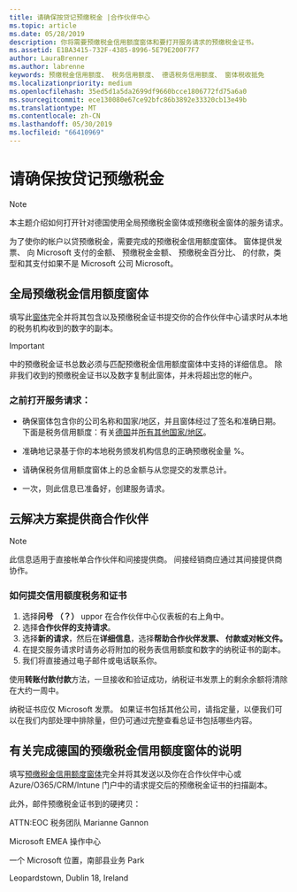 ```yaml
---
title: 请确保按贷记预缴税金 |合作伙伴中心
ms.topic: article
ms.date: 05/28/2019
description: 你将需要预缴税金信用额度窗体和要打开服务请求的预缴税金证书。
ms.assetid: E1BA3415-732F-4385-8996-5E79E200F7F7
author: LauraBrenner
ms.author: labrenne
keywords: 预缴税金信用额度、 税务信用额度、 德语税务信用额度、 窗体税收抵免
ms.localizationpriority: medium
ms.openlocfilehash: 35ed5d1a5da2699df9660bcce1806772fd75a6a0
ms.sourcegitcommit: ece130080e67ce92bfc86b3892e33320cb13e49b
ms.translationtype: MT
ms.contentlocale: zh-CN
ms.lasthandoff: 05/30/2019
ms.locfileid: "66410969"
---
```

# <a name="make-sure-you-are-credited-for-withholding-tax"></a>请确保按贷记预缴税金

>[!Note]
>本主题介绍如何打开针对德国使用全局预缴税金窗体或预缴税金窗体的服务请求。

为了使你的帐户以贷预缴税金，需要完成的预缴税金信用额度窗体。 窗体提供发票、 向 Microsoft 支付的金额、 预缴税金金额、 预缴税金百分比、 的付款，类型和其支付如果不是 Microsoft 公司 Microsoft。  

## <a name="global-withholding-tax-credit-form"></a>全局预缴税金信用额度窗体

填写此[窗体](https://query.prod.cms.rt.microsoft.com/cms/api/am/binary/RE30311)完全并将其包含以及预缴税金证书提交你的合作伙伴中心请求时从本地的税务机构收到的数字的副本。
>[!IMPORTANT]
>中的预缴税金证书总数必须与匹配预缴税金信用额度窗体中支持的详细信息。 除非我们收到的预缴税金证书以及数字复制此窗体，并未将超出您的帐户。

### <a name="before-opening-the-service-request"></a>之前打开服务请求：

- 确保窗体包含你的公司名称和国家/地区，并且窗体经过了签名和准确日期。 下面是税务信用额度：有关[德国](https://query.prod.cms.rt.microsoft.com/cms/api/am/binary/RE305Lo)并[所有其他国家/地区](https://query.prod.cms.rt.microsoft.com/cms/api/am/binary/RE30311)。

- 准确地记录基于你的本地税务颁发机构信息的正确预缴税金量 %。

- 请确保税务信用额度窗体上的总金额与从您提交的发票总计。 

- 一次，则此信息已准备好，创建服务请求。

## <a name="cloud-solution-provider-partners"></a>云解决方案提供商合作伙伴

>[!Note]
>此信息适用于直接帐单合作伙伴和间接提供商。 间接经销商应通过其间接提供商协作。

### <a name="how-to-submit-the-tax-credit-form-and-the-certificates"></a>如何提交信用额度税务和证书

1. 选择**问号** **（？）** uppor 在合作伙伴中心仪表板的右上角中。
2. 选择**合作伙伴的支持请求**。
3. 选择**新的请求**，然后在**详细信息**，选择**帮助合作伙伴发票、 付款或对帐文件。**
4. 在提交服务请求时请务必将附加的税务表信用额度和数字的纳税证书的副本。
5. 我们将直接通过电子邮件或电话联系你。

使用**转账付款付款**方法，一旦接收和验证成功，纳税证书发票上的剩余余额将清除在大约一周中。 

纳税证书应仅 Microsoft 发票。 如果证书包括其他公司，请指定量，以便我们可以在我们内部处理中排除量，但仍可通过完整查看总证书包括哪些内容。 

## <a name="instructions-for-completing-the-withholding-tax-credit-form-for-germany"></a>有关完成德国的预缴税金信用额度窗体的说明

填写[预缴税金信用额度窗体](https://query.prod.cms.rt.microsoft.com/cms/api/am/binary/RE305Lo)完全并将其发送以及你在合作伙伴中心或 Azure/O365/CRM/Intune 门户中的请求提交后的预缴税金证书的扫描副本。 

此外，邮件预缴税金证书到的硬拷贝：

ATTN:EOC 税务团队 Marianne Gannon

Microsoft EMEA 操作中心

一个 Microsoft 位置，南部县业务 Park

Leopardstown, Dublin 18, Ireland
